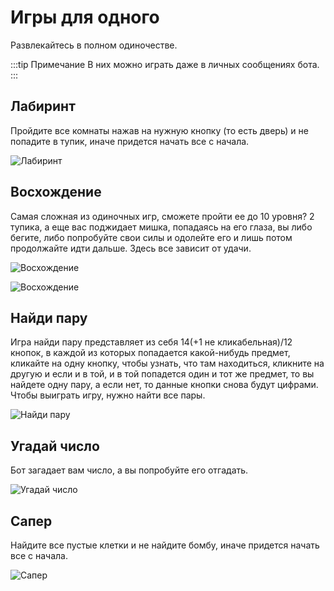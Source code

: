 # Игры для одного

Развлекайтесь в полном одиночестве.

:::tip Примечание
В них можно играть даже в личных сообщениях бота.
:::

## Лабиринт

Пройдите все комнаты нажав на нужную кнопку (то есть дверь) и не попадите в тупик, иначе придется начать все с начала.

![Лабиринт](/assets/maze.png "Лабиринт")

## Восхождение

Самая сложная из одиночных игр, сможете пройти ее до 10 уровня? 2 тупика, а еще вас поджидает мишка, попадаясь на его глаза, вы либо бегите, либо попробуйте свои силы и одолейте его и лишь потом продолжайте идти дальше. Здесь все зависит от удачи.

![Восхождение](/assets/mountain.png "Восхождение")

![Восхождение](/assets/mountain_mishka.png "Восхождение")

## Найди пару

Игра найди пару представляет из себя 14(+1 не кликабельная)/12 кнопок, в каждой из которых попадается какой-нибудь предмет, кликайте на одну кнопку, чтобы узнать, что там находиться, кликните на другую и если и в той, и в той попадется один и тот же предмет, то вы найдете одну пару, а если нет, то данные кнопки снова будут цифрами. Чтобы выиграть игру, нужно найти все пары.

![Найди пару](/assets/find_couple.png "Найди пару")

## Угадай число

Бот загадает вам число, а вы попробуйте его отгадать.

![Угадай число](/assets/gtn.png "Угадай число")

## Сапер

Найдите все пустые клетки и не найдите бомбу, иначе придется начать все с начала.

![Сапер](/assets/saper.png "Сапер")
